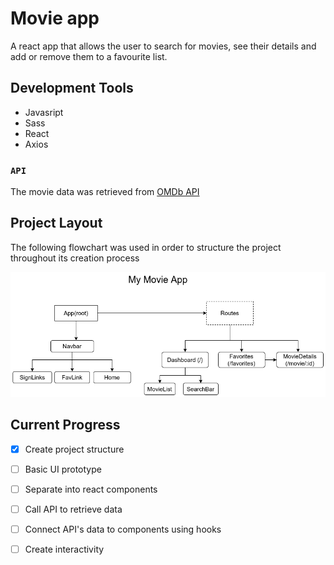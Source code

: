 # Movie app

A react app that allows the user to search for movies, see their details and add or remove them to a favourite list. 

## Development Tools

* Javasript
* Sass
* React
* Axios

### `API`

The movie data was retrieved from [OMDb API](/http://www.omdbapi.com/)


## Project Layout
The following flowchart was used in order to structure the project throughout its creation process

![](./public/flowchart.png)

## Current Progress
- [x] Create project structure
- [ ] Basic UI prototype
- [ ] Separate into react components
- [ ] Call API to retrieve data
- [ ] Connect API's data to components using hooks
- [ ] Create interactivity

